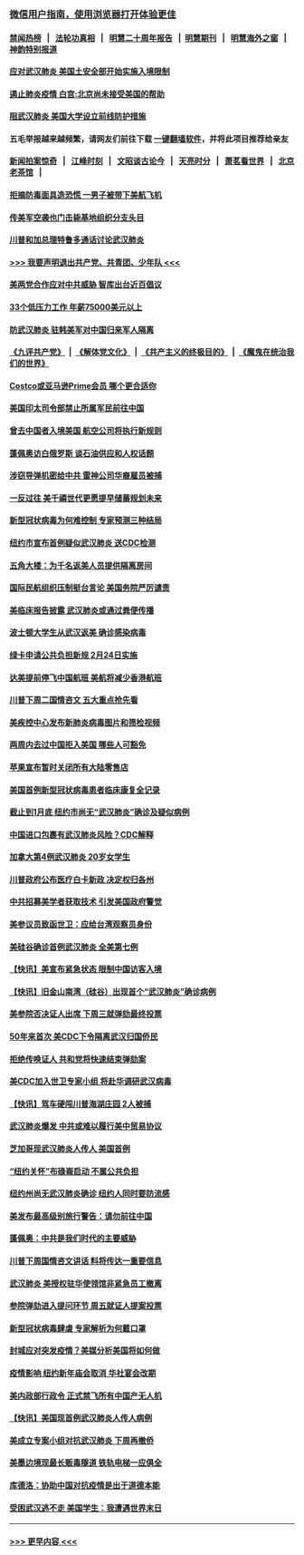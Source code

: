 ### [微信用户指南，使用浏览器打开体验更佳](https://github.com/gfw-breaker/banned-news1/blob/master/indexes/wechat-guide.md?t=0)
#### [禁闻热榜](热点新闻.md?t=0)  &nbsp;&nbsp;|&nbsp;&nbsp; [法轮功真相](https://github.com/gfw-breaker/truth/blob/master/README.md?t=0) &nbsp;&nbsp;|&nbsp;&nbsp; [明慧二十周年报告](https://github.com/gfw-breaker/mh-reports/blob/master/README.md?t=0) &nbsp;&nbsp;|&nbsp;&nbsp;[明慧期刊](https://github.com/gfw-breaker/mh-qikan) &nbsp;&nbsp;|&nbsp;&nbsp; [明慧海外之窗](https://github.com/gfw-breaker/mh-news/blob/master/README.md?t=0) &nbsp;&nbsp;|&nbsp;&nbsp; [神韵特别报道](https://github.com/gfw-breaker/mh-news/blob/master/shenyun.md?t=0)
#### [应对武汉肺炎 美国土安全部开始实施入境限制](../pages/nsc412/n11839729.md?t=02030755) 
#### [遏止肺炎疫情 白宫:北京尚未接受美国的帮助](../pages/nsc412/n11839660.md?t=02030755) 
#### [阻武汉肺炎 美国大学设立前线防护措施](../pages/nsc412/n11839479.md?t=02030755) 
#### 五毛举报越来越频繁，请网友们前往下载 [一键翻墙软件](https://github.com/gfw-breaker/ssr-accounts)，并将此项目推荐给亲友
#### [新闻拍案惊奇](https://github.com/gfw-breaker/banned-news1/blob/master/pages/link4.md) &nbsp;&nbsp;|&nbsp;&nbsp; [江峰时刻](https://github.com/gfw-breaker/banned-news1/blob/master/pages/link4.md) &nbsp;&nbsp;|&nbsp;&nbsp; [文昭谈古论今](https://github.com/gfw-breaker/banned-news1/blob/master/pages/link4.md) &nbsp;&nbsp;|&nbsp;&nbsp; [天亮时分](https://github.com/gfw-breaker/banned-news1/blob/master/pages/link4.md) &nbsp;&nbsp;|&nbsp;&nbsp; [萧茗看世界](https://github.com/gfw-breaker/banned-news1/blob/master/pages/link4.md) &nbsp;&nbsp;|&nbsp;&nbsp; [北京老茶馆](https://github.com/gfw-breaker/banned-news1/blob/master/pages/link4.md) &nbsp;&nbsp;|&nbsp;&nbsp; 
#### [拒摘防毒面具造恐慌 一男子被带下美航飞机](../pages/nsc412/n11839455.md?t=02030755) 
#### [传美军空袭也门击毙基地组织分支头目](../pages/nsc412/n11839210.md?t=02030755) 
#### [川普和加总理特鲁多通话讨论武汉肺炎](../pages/nsc412/n11839128.md?t=02030755) 
#### [>>> 我要声明退出共产党、共青团、少年队 <<<](https://github.com/begood0513/goodnews/blob/master/quit/letter.md) 
#### [美两党合作应对中共威胁 智库出台近百倡议](../pages/nsc412/n11838437.md?t=02030755) 
#### [33个低压力工作 年薪75000美元以上](../pages/nsc412/n11834441.md?t=02030755) 
#### [防武汉肺炎 驻韩美军对中国归来军人隔离](../pages/nsc412/n11838970.md?t=02030755) 
#### [《九评共产党》](https://github.com/begood0513/9ping.md/blob/master/README.md) &nbsp;|&nbsp; [《解体党文化》](../../../../jtdwh.md/blob/master/README.md)  &nbsp;|&nbsp; [《共产主义的终极目的》](../../../../gczydzjmd.md/blob/master/README.md) &nbsp;|&nbsp; [《魔鬼在统治我们的世界》](../../../../mgztzwmdsj.md/blob/master/README.md) 
#### [Costco或亚马逊Prime会员 哪个更合适你](../pages/nsc412/n11834459.md?t=02030755) 
#### [美国印太司令部禁止所属军民前往中国](../pages/nsc412/n11838418.md?t=02030755) 
#### [曾去中国者入境美国 航空公司将执行新规则](../pages/nsc412/n11838375.md?t=02030755) 
#### [蓬佩奥访白俄罗斯 谈石油供应和人权话题](../pages/nsc412/n11838242.md?t=02030755) 
#### [涉窃导弹机密给中共 雷神公司华裔雇员被捕](../pages/nsc412/n11838129.md?t=02030755) 
#### [一反过往 美千禧世代更愿提早储蓄规划未来](../pages/nsc412/n11837601.md?t=02030755) 
#### [新型冠状病毒为何难控制 专家预测三种结局](../pages/nsc412/n11838002.md?t=02030755) 
#### [纽约市宣布首例疑似武汉肺炎 送CDC检测](../pages/nsc412/n11837852.md?t=02030755) 
#### [五角大楼：为千名返美人员提供隔离房间](../pages/nsc412/n11837831.md?t=02030755) 
#### [国际民航组织压制挺台言论 美国务院严厉谴责](../pages/nsc412/n11837791.md?t=02030755) 
#### [美临床报告披露 武汉肺炎或通过粪便传播](../pages/nsc412/n11837626.md?t=02030755) 
#### [波士顿大学生从武汉返美 确诊感染病毒](../pages/nsc412/n11837580.md?t=02030755) 
#### [绿卡申请公共负担新规 2月24日实施](../pages/nsc412/n11836634.md?t=02030755) 
#### [达美提前停飞中国航班 美航将减少香港航班](../pages/nsc412/n11837649.md?t=02030755) 
#### [川普下周二国情咨文 五大重点抢先看](../pages/nsc412/n11837512.md?t=02030755) 
#### [美疾控中心发布新肺炎病毒图片和筛检视频](../pages/nsc412/n11837491.md?t=02030755) 
#### [两周内去过中国拒入美国 哪些人可豁免](../pages/nsc412/n11837400.md?t=02030755) 
#### [苹果宣布暂时关闭所有大陆零售店](../pages/nsc412/n11837097.md?t=02030755) 
#### [美国首例新型冠状病毒患者临床康复全记录](../pages/nsc412/n11836513.md?t=02030755) 
#### [截止到1月底  纽约市尚无“武汉肺炎”确诊及疑似病例](../pages/nsc412/n11836657.md?t=02030755) 
#### [中国进口包裹有武汉肺炎风险？CDC解释](../pages/nsc412/n11836321.md?t=02030755) 
#### [加拿大第4例武汉肺炎 20岁女学生](../pages/nsc412/n11836537.md?t=02030755) 
#### [川普政府公布医疗白卡新政 决定权归各州](../pages/nsc412/n11836336.md?t=02030755) 
#### [中共招募美学者获取技术 引发美国政府警觉](../pages/nsc412/n11836277.md?t=02030755) 
#### [美参议员致函世卫：应给台湾观察员身份](../pages/nsc412/n11836183.md?t=02030755) 
#### [美硅谷确诊首例武汉肺炎 全美第七例](../pages/nsc412/n11836093.md?t=02030755) 
#### [【快讯】美宣布紧急状态 限制中国访客入境](../pages/nsc412/n11836030.md?t=02030755) 
#### [【快讯】旧金山南湾（硅谷）出现首个“武汉肺炎”确诊病例](../pages/nsc412/n11836084.md?t=02030755) 
#### [美参院否决证人出席 下周三就弹劾最终投票](../pages/nsc412/n11835900.md?t=02030755) 
#### [50年来首次 美CDC下令隔离武汉归国侨民](../pages/nsc412/n11835854.md?t=02030755) 
#### [拒绝传唤证人 共和党将快速结束弹劾案](../pages/nsc412/n11835573.md?t=02030755) 
#### [美CDC加入世卫专家小组 将赴华调研武汉病毒](../pages/nsc412/n11835584.md?t=02030755) 
#### [【快讯】驾车硬闯川普海湖庄园 2人被捕](../pages/nsc412/n11835785.md?t=02030755) 
#### [武汉肺炎爆发 中共或难以履行美中贸易协议](../pages/nsc412/n11834752.md?t=02030755) 
#### [芝加哥现武汉肺炎人传人 美国首例](../pages/nsc412/n11834730.md?t=02030755) 
#### [“纽约关怀”布碌崙启动  不属公共负担](../pages/nsc412/n11834269.md?t=02030755) 
#### [纽约州尚无武汉肺炎确诊  纽约人同时要防流感](../pages/nsc412/n11834247.md?t=02030755) 
#### [美发布最高级别旅行警告：请勿前往中国](../pages/nsc412/n11834038.md?t=02030755) 
#### [蓬佩奥：中共是我们时代的主要威胁](../pages/nsc412/n11833434.md?t=02030755) 
#### [川普下周国情咨文讲话 料将传达一重要信息](../pages/nsc412/n11833714.md?t=02030755) 
#### [武汉肺炎 美授权驻华使领馆非紧急员工撤离](../pages/nsc412/n11833604.md?t=02030755) 
#### [参院弹劾进入提问环节 周五就证人提案投票](../pages/nsc412/n11833522.md?t=02030755) 
#### [新型冠状病毒肆虐 专家解析为何戴口罩](../pages/nsc412/n11833332.md?t=02030755) 
#### [封城应对突发疫情？美媒分析美国将如何做](../pages/nsc412/n11831560.md?t=02030755) 
#### [疫情影响 纽约新年庙会取消 华社宴会改期](../pages/nsc412/n11831457.md?t=02030755) 
#### [美内政部行政令 正式禁飞所有中国产无人机](../pages/nsc412/n11833169.md?t=02030755) 
#### [【快讯】美国现首例武汉肺炎人传人病例](../pages/nsc412/n11833284.md?t=02030755) 
#### [美成立专案小组对抗武汉肺炎 下周再撤侨](../pages/nsc412/n11832839.md?t=02030755) 
#### [美墨边境现最长贩毒隧道 铁轨电梯一应俱全](../pages/nsc412/n11832928.md?t=02030755) 
#### [库德洛：协助中国对抗疫情是出于道德本能](../pages/nsc412/n11832927.md?t=02030755) 
#### [受困武汉逃不走 美国学生：我遭遇世界末日](../pages/nsc412/n11832280.md?t=02030755) 

----
#### [ >>> 更早内容 <<< ](../indexes/nsc412-earlier.md)
